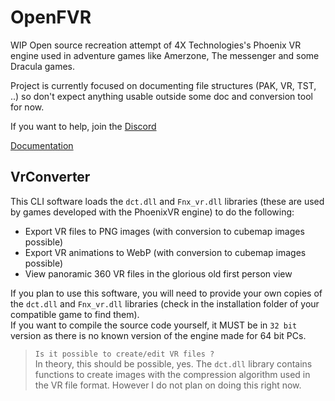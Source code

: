 # OpenFVR

WIP Open source recreation attempt of 4X Technologies's Phoenix VR engine used in adventure games like Amerzone, The messenger and some Dracula games.

Project is currently focused on documenting file structures (PAK, VR, TST, ..) so don't expect anything usable outside some doc and conversion tool for now.

If you want to help, join the [Discord](https://discord.gg/jtAgMwrMFH)

[Documentation](Docs/README.md)

## VrConverter

This CLI software loads the `dct.dll` and `Fnx_vr.dll` libraries (these are used by games developed with the PhoenixVR engine) to do the following:

- Export VR files to PNG images (with conversion to cubemap images possible)
- Export VR animations to WebP (with conversion to cubemap images possible)
- View panoramic 360 VR files in the glorious old first person view

If you plan to use this software, you will need to provide your own copies of the `dct.dll` and `Fnx_vr.dll` libraries (check in the installation folder of your compatible game to find them).  
If you want to compile the source code yourself, it MUST be in `32 bit` version as there is no known version of the engine made for 64 bit PCs.

> `Is it possible to create/edit VR files ?`  
> In theory, this should be possible, yes. The `dct.dll` library contains functions to create images with the compression algorithm used in the VR file format. However I do not plan on doing this right now.
